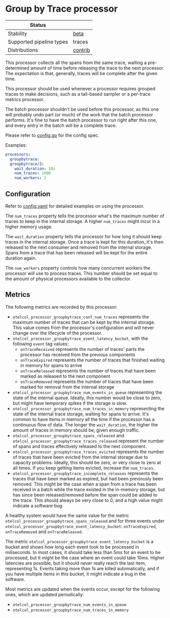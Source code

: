 # Group by Trace processor

| Status                   |           |
| ------------------------ |-----------|
| Stability                | [beta]    |
| Supported pipeline types | traces    |
| Distributions            | [contrib] |

This processor collects all the spans from the same trace, waiting a 
pre-determined amount of time before releasing the trace to the next processor.
The expectation is that, generally, traces will be complete after the given time.

This processor should be used whenever a processor requires grouped traces to make decisions,
such as a tail-based sampler or a per-trace metrics processor.

The batch processor shouldn't be used before this processor, as this one will 
probably undo part (or much) of the work that the batch processor performs. It's
fine to have the batch processor to run right after this one, and every entry in the
batch will be a complete trace.

Please refer to [config.go](./config.go) for the config spec.

Examples:

```yaml
processors:
  groupbytrace:
  groupbytrace/2:
    wait_duration: 10s
    num_traces: 1000
    num_workers: 2
```

## Configuration

Refer to [config.yaml](./testdata/config.yaml) for detailed examples on using the processor.

The `num_traces` property tells the processor what's the maximum number of traces to keep in the internal storage. A higher `num_traces` might incur in a higher memory usage.

The `wait_duration` property tells the processor for how long it should keep traces in the internal storage. Once a trace is kept for this duration, it's then released to the next consumer and removed from the internal storage. Spans from a trace that has been released will be kept for the entire duration again.

The `num_workers` property controls how many concurrent workers the processor will use to process traces. This number
should be set equal to the amount of physical processors available to the collector.

## Metrics

The following metrics are recorded by this processor:

* `otelcol_processor_groupbytrace_conf_num_traces` represents the maximum number of traces that can be kept by the internal storage. This value comes from the processor's configuration and will never change over the lifecycle of the processor.
* `otelcol_processor_groupbytrace_event_latency_bucket`, with the following `event` tag values:
  * `onTraceReceived` represents the number of traces' parts the processor has received from the previous components
  * `onTraceExpired` represents the number of traces that finished waiting in memory for spans to arrive
  * `onTraceReleased` represents the number of traces that have been marked as released to the next component
  * `onTraceRemoved` represents the number of traces that have been marked for removal from the internal storage
* `otelcol_processor_groupbytrace_num_events_in_queue` representing the state of the internal queue. Ideally, this number would be close to zero, but might have temporary spikes if the storage is slow.
* `otelcol_processor_groupbytrace_num_traces_in_memory` representing the state of the internal trace storage, waiting for spans to arrive. It's common to have items in memory all the time if the processor has a continuous flow of data. The longer the `wait_duration`, the higher the amount of traces in memory should be, given enough traffic.
* `otelcol_processor_groupbytrace_spans_released` and `otelcol_processor_groupbytrace_traces_released` represent the number of spans and traces effectively released to the next component.
* `otelcol_processor_groupbytrace_traces_evicted` represents the number of traces that have been evicted from the internal storage due to capacity problems. Ideally, this should be zero, or very close to zero at all times. If you keep getting items evicted, increase the `num_traces`.
* `otelcol_processor_groupbytrace_incomplete_releases` represents the traces that have been marked as expired, but had been previously been removed. This might be the case when a span from a trace has been received in a batch while the trace existed in the in-memory storage, but has since been released/removed before the span could be added to the trace. This should always be very close to 0, and a high value might indicate a software bug.

A healthy system would have the same value for the metric `otelcol_processor_groupbytrace_spans_released` and for three events under `otelcol_processor_groupbytrace_event_latency_bucket`: `onTraceExpired`, `onTraceRemoved` and `onTraceReleased`.

The metric `otelcol_processor_groupbytrace_event_latency_bucket` is a bucket and shows how long each event took to be processed in miliseconds. In most cases, it should take less than 5ms for an event to be processed, but it might be the case where an event could take 10ms. Higher latencies are possible, but it should never really reach the last item, representing 1s. Events taking more than 1s are killed automatically, and if you have multiple items in this bucket, it might indicate a bug in the software.

Most metrics are updated when the events occur, except for the following ones, which are updated periodically:
* `otelcol_processor_groupbytrace_num_events_in_queue`
* `otelcol_processor_groupbytrace_num_traces_in_memory`

[beta]:https://github.com/open-telemetry/opentelemetry-collector#beta
[contrib]:https://github.com/open-telemetry/opentelemetry-collector-releases/tree/main/distributions/otelcol-contrib

